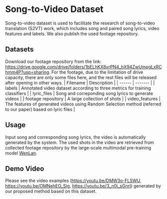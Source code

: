 # Song-to-Video Dataset
Song-to-video dataset is used to facilitate the research of song-to-video translation (S2VT) work, which includes song and paired song lyrics, video features and labels. We also publish the used footage repository.

## Datasets
Download our footage repository from the link: https://drive.google.com/drive/folders/1bELhKX8vrPN4_hX94ZwUmpgLxRChmm4P?usp=sharing. For the footage, due to the limitation of drive capacity, there are only some files here, and the rest files will be released after opening in other ways.
| Filename  |  Description |
|  ------  | ------- |
|  labels |  Annotated video dataset according to three metrics for training classifiers |
|  lyric_files  |  Song and correponding song lyrics to generate videos |
|  footage repository |  A large collection of shots  |
|  video_features |  The features of generated videos using Random Selection method (referred to our paper) based on lyric files |

## Usage
Input song and corresponding song lyrics, the video is automatically generated by the system. The used shots in the video are retrieved from collected footage repository by the large-scale multimodal pre-training model [WenLan](https://github.com/chuhaojin/WenLan-api-document).

## Demo Video
Please see the video examples (https://youtu.be/DMW3o-FLSWU, https://youtu.be/OMNehEO_Sig, https://youtu.be/3_n0j_sGnrI) generated by our proposed method based on this dataset.
